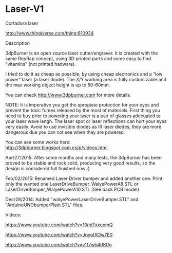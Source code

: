 # Laser-V1
Cortadora laser

http://www.thingiverse.com/thing:610934

Description

3dpBurner is an open source laser cutter/engraver.
It is created with the same RepRap concept, using 3D printed parts and some easy to find "vitamins" (not printed hadware).

I tried to do it as cheap as possible, by using cheap electronics
and a "low power" laser (a laser diode). 
The X/Y working area is fully customizable and the max working object height is up to 50-60mm.

You can check http://www.3dpburner.com for more details.

NOTE: It is imperative you get the apropiate protection for your eyes and prevent the toxic fumes released by the most of materials. First thing you need to buy prior to powering your laser is a pair of glasses adecuated to your laser wave lengh. The laser spot or laser reflections can hurt your eyes very easily. Avoid to use invisible diodes as IR laser diodes, they are more dangerous due you can not see when they are powered.

You can see some works here: http://3dpburner.blogspot.com.es/p/videos.html

Apr/27/2015: After some months and many tests, the 3dpBurner has been proved to be stable and rock solid, producing very good results, so the design is considered full finished now :)

Feb/02/2015: Renamed Laser Driver bumper and added another one: Print only the wanted one LaserDriveBumper_WalyePowerA8.STL or LaserDriveBumper_WalyePowerA10.STL (See back PCB model)

Dec/28/2014: Added "walyePowerLaserDriveBumper.STL" and "ArduinoUNObumperPlain.STL" files.

Videos:

https://www.youtube.com/watch?v=10mtTxxuomQ

https://www.youtube.com/watch?v=JqyotXOw7E0

https://www.youtube.com/watch?v=v1f7wb4RKRg
